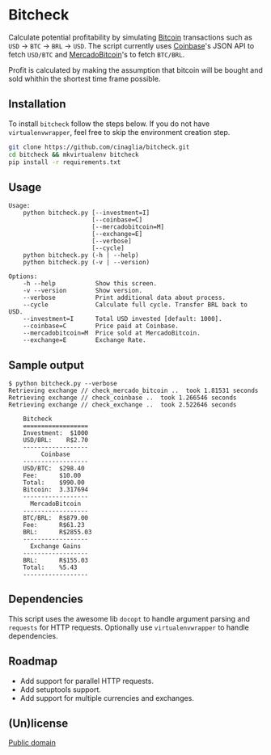 # Bitcheck

Calculate potential profitability by simulating [Bitcoin](http://www.bitcoin.org) transactions such as `USD` → `BTC` → `BRL` → `USD`. The script currently uses [Coinbase](https://www.coinbase.com)'s JSON API to fetch ```USD/BTC``` and [MercadoBitcoin](https://www.mercadobitcoin.com.br)'s to fetch ```BTC/BRL```.

Profit is calculated by making the assumption that bitcoin will be bought and sold whithin the shortest time frame possible.


Installation
-------
To install `bitcheck` follow the steps below. If you do not have `virtualenvwrapper`,
feel free to skip the environment creation step.
```bash
git clone https://github.com/cinaglia/bitcheck.git
cd bitcheck && mkvirtualenv bitcheck
pip install -r requirements.txt
```

Usage
-------
```
Usage:
    python bitcheck.py [--investment=I]
                       [--coinbase=C]
                       [--mercadobitcoin=M]
                       [--exchange=E]
                       [--verbose]
                       [--cycle]
    python bitcheck.py (-h | --help)
    python bitcheck.py (-v | --version)

Options:
    -h --help           Show this screen.
    -v --version        Show version.
    --verbose           Print additional data about process.
    --cycle             Calculate full cycle. Transfer BRL back to USD.
    --investment=I      Total USD invested [default: 1000].
    --coinbase=C        Price paid at Coinbase.
    --mercadobitcoin=M  Price sold at MercadoBitcoin.
    --exchange=E        Exchange Rate.
```

Sample output
-------
```
$ python bitcheck.py --verbose
Retrieving exchange // check_mercado_bitcoin ..  took 1.81531 seconds
Retrieving exchange // check_coinbase ..  took 1.266546 seconds
Retrieving exchange // check_exchange ..  took 2.522646 seconds

    Bitcheck
    ==================
    Investment:  $1000
    USD/BRL:    R$2.70
    ------------------
         Coinbase
    ------------------
    USD/BTC:  $298.40
    Fee:      $10.00
    Total:    $990.00
    Bitcoin:  3.317694
    ------------------
      MercadoBitcoin
    ------------------
    BTC/BRL:  R$879.00
    Fee:      R$61.23
    BRL:      R$2855.03
    ------------------
      Exchange Gains
    ------------------
    BRL:      R$155.03
    Total:    %5.43
    ------------------

```

Dependencies
-------
This script uses the awesome lib `docopt` to handle argument parsing and `requests`
for HTTP requests. Optionally use `virtualenvwrapper` to handle dependencies.

Roadmap
-------
* Add support for parallel HTTP requests.
* Add setuptools support.
* Add support for multiple currencies and exchanges.


(Un)license
-------
[Public domain](LICENSE)